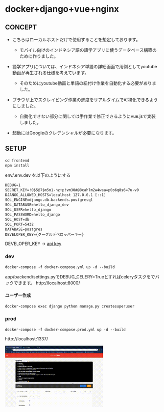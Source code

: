 # docker+django+vue+nginx

## CONCEPT
- こちらはローカルホストだけで使用することを想定しております。
  - モバイル向けのインドネシア語の語学アプリに使うデータベース構築のために作りました。

- 語学アプリについては、インドネシア単語の詳細画面で用例としてyoutube動画が再生される仕様を考えています。
  - そのためにyoutube動画と単語の紐付け作業を自動化する必要がありました。

- ブラウザ上でスクレイピング作業の進度をリアルタイムで可視化できるようにしました。
  - 自動化できない部分に関しては手作業で修正できるようにvue.jsで実装しました。

- 起動にはGoogleのクレデンシャルが必要になります。

## SETUP

```
cd frontend
npm install
```
env/.env.dev
を以下のようにする

```
DEBUG=1
SECRET_KEY=!0$5@7$m5n1-hz+p!vm30#@8cahlm2w4waa=p0o6q8s6=7u-v0
DJANGO_ALLOWED_HOSTS=localhost 127.0.0.1 [::1]
SQL_ENGINE=django.db.backends.postgresql
SQL_DATABASE=hello_django_dev
SQL_USER=hello_django
SQL_PASSWORD=hello_django
SQL_HOST=db
SQL_PORT=5432
DATABASE=postgres
DEVELOPER_KEY={グーグルデベロッパーキー}
```
DEVELOPER_KEY → [api key](https://developers.google.com/youtube/v3/getting-started)

### dev 

```
docker-compose -f docker-compose.yml up -d --build
``` 
app/backend/settings.pyでDEBUG_CELERY=Trueとすればceleryタスクをでバックできます。
http://localhost:8000/

#### ユーザー作成

```
docker-compose exec django python manage.py createsuperuser
```
### prod 
```
docker-compose -f docker-compose.prod.yml up -d --build
``` 


http://localhost:1337/ 

![title](画面収録.gif)
